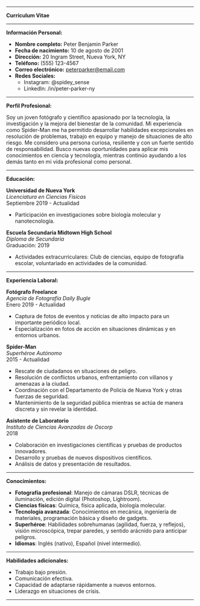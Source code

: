 
---

**Currículum Vitae**

---

**Información Personal:**

- **Nombre completo:** Peter Benjamin Parker
- **Fecha de nacimiento:** 10 de agosto de 2001
- **Dirección:** 20 Ingram Street, Nueva York, NY
- **Teléfono:** (555) 123-4567
- **Correo electrónico:** peterparker@email.com
- **Redes Sociales:**  
  - Instagram: @spidey_sense  
  - LinkedIn: /in/peter-parker-ny

---

**Perfil Profesional:**

Soy un joven fotógrafo y científico apasionado por la tecnología, la investigación y la mejora del bienestar de la comunidad. Mi experiencia como Spider-Man me ha permitido desarrollar habilidades excepcionales en resolución de problemas, trabajo en equipo y manejo de situaciones de alto riesgo. Me considero una persona curiosa, resiliente y con un fuerte sentido de responsabilidad. Busco nuevas oportunidades para aplicar mis conocimientos en ciencia y tecnología, mientras continúo ayudando a los demás tanto en mi vida profesional como personal.

---

**Educación:**

**Universidad de Nueva York**  
*Licenciatura en Ciencias Físicas*  
Septiembre 2019 - Actualidad  
- Participación en investigaciones sobre biología molecular y nanotecnología.

**Escuela Secundaria Midtown High School**  
*Diploma de Secundaria*  
Graduación: 2019  
- Actividades extracurriculares: Club de ciencias, equipo de fotografía escolar, voluntariado en actividades de la comunidad.

---

**Experiencia Laboral:**

**Fotógrafo Freelance**  
*Agencia de Fotografía Daily Bugle*  
Enero 2019 - Actualidad  
- Captura de fotos de eventos y noticias de alto impacto para un importante periódico local.  
- Especialización en fotos de acción en situaciones dinámicas y en entornos urbanos.

**Spider-Man**  
*Superhéroe Autónomo*  
2015 - Actualidad  
- Rescate de ciudadanos en situaciones de peligro.  
- Resolución de conflictos urbanos, enfrentamiento con villanos y amenazas a la ciudad.  
- Coordinación con el Departamento de Policía de Nueva York y otras fuerzas de seguridad.  
- Mantenimiento de la seguridad pública mientras se actúa de manera discreta y sin revelar la identidad.

**Asistente de Laboratorio**  
*Instituto de Ciencias Avanzadas de Oscorp*  
2018  
- Colaboración en investigaciones científicas y pruebas de productos innovadores.  
- Desarrollo y pruebas de nuevos dispositivos científicos.  
- Análisis de datos y presentación de resultados.

---

**Conocimientos:**

- **Fotografía profesional**: Manejo de cámaras DSLR, técnicas de iluminación, edición digital (Photoshop, Lightroom).
- **Ciencias físicas**: Química, física aplicada, biología molecular.
- **Tecnología avanzada**: Conocimientos en mecánica, ingeniería de materiales, programación básica y diseño de gadgets.
- **Superhéroe**: Habilidades sobrehumanas (agilidad, fuerza, y reflejos), visión microscópica, trepar paredes, y sentido arácnido para anticipar peligros.
- **Idiomas**: Inglés (nativo), Español (nivel intermedio).

---

**Habilidades adicionales:**

- Trabajo bajo presión.
- Comunicación efectiva.
- Capacidad de adaptarse rápidamente a nuevos entornos.
- Liderazgo en situaciones de crisis.
  
---
